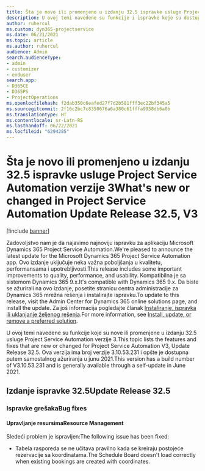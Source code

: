 ```yaml
---
title: Šta je novo ili promenjeno u izdanju 32.5 ispravke usluge Project Service Automation verzije 3
description: U ovoj temi navedene su funkcije i ispravke koje su dostupne u izdanju 32.5 ispravke usluge Project Service Automation verzije 3.
author: ruhercul
ms.custom: dyn365-projectservice
ms.date: 06/21/2021
ms.topic: article
ms.author: ruhercul
audience: Admin
search.audienceType:
- admin
- customizer
- enduser
search.app:
- D365CE
- D365PS
- ProjectOperations
ms.openlocfilehash: f2dab350c6eafed27f7d2b581fff3ec22bf345a5
ms.sourcegitcommit: 2f16c2bc7c8350676a6a380c61fffa9958db6a0b
ms.translationtype: HT
ms.contentlocale: sr-Latn-RS
ms.lasthandoff: 06/22/2021
ms.locfileid: "6294285"
---
```

# <a name="whats-new-or-changed-in-project-service-automation-update-release-325-v3"></a><span data-ttu-id="284b4-103">Šta je novo ili promenjeno u izdanju 32.5 ispravke usluge Project Service Automation verzije 3</span><span class="sxs-lookup"><span data-stu-id="284b4-103">What's new or changed in Project Service Automation Update Release 32.5, V3</span></span>

[!include [banner](../includes/psa-now-project-operations.md)]

<span data-ttu-id="284b4-104">Zadovoljstvo nam je da najavimo najnoviju ispravku za aplikaciju Microsoft Dynamics 365 Project Service Automation.</span><span class="sxs-lookup"><span data-stu-id="284b4-104">We're pleased to announce the latest update for the Microsoft Dynamics 365 Project Service Automation app.</span></span> <span data-ttu-id="284b4-105">Ovo izdanje uključuje neka važna poboljšanja u kvalitetu, performansama i upotrebljivosti.</span><span class="sxs-lookup"><span data-stu-id="284b4-105">This release includes some important improvements to quality, performance, and usability.</span></span> <span data-ttu-id="284b4-106">Kompatibilna je sa sistemom Dynamics 365 9.x.</span><span class="sxs-lookup"><span data-stu-id="284b4-106">It's compatible with Dynamics 365 9.x.</span></span> <span data-ttu-id="284b4-107">Da biste se ažurirali na ovo izdanje, posetite stranicu centra administracije za Dynamics 365 mrežna rešenja i instalirajte ispravku.</span><span class="sxs-lookup"><span data-stu-id="284b4-107">To update to this release, visit the Admin Center for Dynamics 365 online solutions page, and install the update.</span></span> <span data-ttu-id="284b4-108">Za još informacija pogledajte članak [Instaliranje, ispravka ili uklanjanje željenog rešenja](/power-platform/admin/install-remove-preferred-solution).</span><span class="sxs-lookup"><span data-stu-id="284b4-108">For more information, see [Install, update, or remove a preferred solution](/power-platform/admin/install-remove-preferred-solution).</span></span>

<span data-ttu-id="284b4-109">U ovoj temi navedene su funkcije koje su nove ili promenjene u izdanju 32.5 usluge Project Service Automation verzije 3.</span><span class="sxs-lookup"><span data-stu-id="284b4-109">This topic lists the features and fixes that are new or changed for Project Service Automation V3, Update Release 32.5.</span></span> <span data-ttu-id="284b4-110">Ova verzija ima broj verzije 3.10.53.231 i opšte je dostupna putem samostalnog ažuriranja u junu 2021.</span><span class="sxs-lookup"><span data-stu-id="284b4-110">This version has a build number of V3.10.53.231 and is generally available through a self-update in June 2021.</span></span>

## <a name="update-release-325"></a><span data-ttu-id="284b4-111">Izdanje ispravke 32.5</span><span class="sxs-lookup"><span data-stu-id="284b4-111">Update Release 32.5</span></span>

### <a name="bug-fixes"></a><span data-ttu-id="284b4-112">Ispravke grešaka</span><span class="sxs-lookup"><span data-stu-id="284b4-112">Bug fixes</span></span>

#### <a name="resource-management"></a><span data-ttu-id="284b4-113">Upravljanje resursima</span><span class="sxs-lookup"><span data-stu-id="284b4-113">Resource Management</span></span>

<span data-ttu-id="284b4-114">Sledeći problem je ispravljen:</span><span class="sxs-lookup"><span data-stu-id="284b4-114">The following issue has been fixed:</span></span>

- <span data-ttu-id="284b4-115">Tabela rasporeda se ne učitava pravilno kada se kreiraju postojeće rezervacije sa koordinatama.</span><span class="sxs-lookup"><span data-stu-id="284b4-115">The Schedule Board doesn't load correctly when existing bookings are created with coordinates.</span></span>

